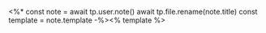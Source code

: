 <%*
const note = await tp.user.note()
await tp.file.rename(note.title)
const template = note.template
-%><% template %>